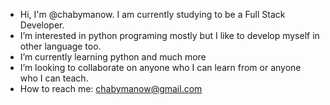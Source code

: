 - Hi, I'm @chabymanow. I am currently studying to be a Full Stack Developer.
- I’m interested in python programing mostly but I like to develop myself in other language too.
- I’m currently learning python and much more
- I’m looking to collaborate on anyone who I can learn from or anyone who I can teach.
- How to reach me: chabymanow@gmail.com

<!---
chabymanow/chabymanow is a ✨ special ✨ repository because its `README.md` (this file) appears on your GitHub profile.
You can click the Preview link to take a look at your changes.
--->
